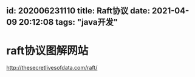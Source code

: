 id: 202006231110
title: Raft协议
date: 2021-04-09 20:12:08
tags: "java开发"
---------

# raft协议图解网站

http://thesecretlivesofdata.com/raft/